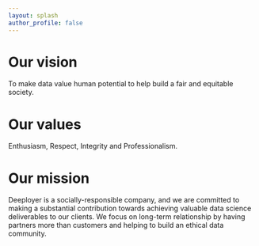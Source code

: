 ```yaml
---
layout: splash
author_profile: false
---
```


# Our vision

To make data value human potential to help build a fair and equitable society. 

# Our values

Enthusiasm, Respect, Integrity and Professionalism.

# Our mission

Deeployer is a socially-responsible company, and we are committed to making a substantial contribution towards achieving valuable data science deliverables to our clients. We focus on long-term relationship by having partners more than customers and helping to build an ethical data community.
